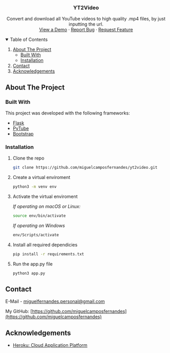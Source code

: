 
  <h3 align="center">YT2Video</h3>

  <p align="center">
    Convert and download all YouTube videos to high quality .mp4 files, by just inputting the url.
    <br />
    <a href="https://yt2video.herokuapp.com/">View a Demo</a>
    ·
    <a href="https://github.com/miguelcamposfernandes/yt2video/issues">Report Bug</a>
    ·
    <a href="https://github.com/miguelcamposfernandes/yt2video/issues">Request Feature</a>
  </p>
</p>



<!-- TABLE OF CONTENTS -->
<details open="open">
  <summary>Table of Contents</summary>
  <ol>
    <li>
      <a href="#about-the-project">About The Project</a>
      <ul>
        <li><a href="#built-with">Built With</a></li>
        <li><a href="#installation">Installation</a></li>
      </ul>
    </li>
    <li><a href="#contact">Contact</a></li>
    <li><a href="#acknowledgements">Acknowledgements</a></li>
  </ol>
</details>



<!-- ABOUT THE PROJECT -->
## About The Project

### Built With

This project was developed with the following frameworks:

* [Flask](https://flask.palletsprojects.com/en/2.0.x/)
* [PyTube](https://github.com/pytube/pytube)
* [Bootstrap](https://getbootstrap.com)

### Installation

1. Clone the repo
   ```sh
   git clone https://github.com/miguelcamposfernandes/yt2video.git
   ```
2. Create a virtual enviroment
   ```sh
   python3 -m venv env
   ```

3. Activate the virtual enviroment

   *If operating on macOS or Linux:*
  
   ```sh
   source env/bin/activate
   ```
   *If operating on Windows*
  
   ```sh
   env/Scripts/activate
   ```
4. Install all required dependicies
   ```sh
   pip install -r requirements.txt
   ```
5. Run the app.py file
   ```sh
   python3 app.py
   ```


<!-- CONTACT -->
## Contact

E-Mail - miguelfernandes.personal@gmail.com

My GitHub: [https://github.com/miguelcamposfernandes](https://github.com/miguelcamposfernandes)



<!-- ACKNOWLEDGEMENTS -->
## Acknowledgements
* [Heroku: Cloud Application Platform](https://www.heroku.com)
